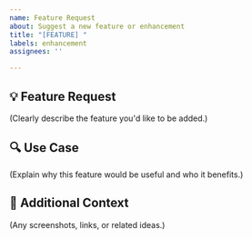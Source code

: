 ```yaml
---
name: Feature Request
about: Suggest a new feature or enhancement
title: "[FEATURE] "
labels: enhancement
assignees: ''

---
```


## 💡 Feature Request
(Clearly describe the feature you'd like to be added.)

## 🔍 Use Case
(Explain why this feature would be useful and who it benefits.)

## 📝 Additional Context
(Any screenshots, links, or related ideas.)
